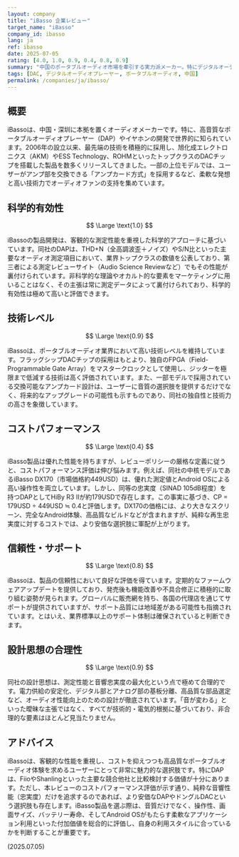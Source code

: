 ```yaml
---
layout: company
title: "iBasso 企業レビュー"
target_name: "iBasso"
company_id: ibasso
lang: ja
ref: ibasso
date: 2025-07-05
rating: [4.0, 1.0, 0.9, 0.4, 0.8, 0.9]
summary: "中国のポータブルオーディオ市場を牽引する実力派メーカー。特にデジタルオーディオプレーヤー（DAP）で高い評価を得ており、先進的なDACチップの採用や交換可能なアンプカード設計など、音質を追求する姿勢で知られる。優れた測定性能とビルドクオリティを比較的安価な価格で実現しており、FiioやAstell&Kernの強力なライバルと目されている。製品の基本性能は高いが、コストパフォーマンスの計算上は、より安価な代替品の存在によりスコアが伸び悩む側面もある。"
tags: [DAC, デジタルオーディオプレーヤー, ポータブルオーディオ, 中国]
permalink: /companies/ja/ibasso/
---
```

## 概要

iBassoは、中国・深圳に本拠を置くオーディオメーカーです。特に、高音質なポータブルオーディオプレーヤー（DAP）やイヤホンの開発で世界的に知られています。2006年の設立以来、最先端の技術を積極的に採用し、旭化成エレクトロニクス（AKM）やESS Technology、ROHMといったトップクラスのDACチップを搭載した製品を数多くリリースしてきました。一部の上位モデルでは、ユーザーがアンプ部を交換できる「アンプカード方式」を採用するなど、柔軟な発想と高い技術力でオーディオファンの支持を集めています。

## 科学的有効性

$$ \Large \text{1.0} $$

iBassoの製品開発は、客観的な測定性能を重視した科学的アプローチに基づいています。同社のDAPは、THD+N（全高調波歪＋ノイズ）やS/N比といった主要なオーディオ測定項目において、業界トップクラスの数値を公表しており、第三者による測定レビューサイト（Audio Science Reviewなど）でもその性能が裏付けられています。非科学的な理論やオカルト的な要素をマーケティングに用いることはなく、その主張は常に測定データによって裏付けられており、科学的有効性は極めて高いと評価できます。

## 技術レベル

$$ \Large \text{0.9} $$

iBassoは、ポータブルオーディオ業界において高い技術レベルを維持しています。フラッグシップDACチップの採用はもとより、独自のFPGA（Field-Programmable Gate Array）をマスタークロックとして使用し、ジッターを極限まで低減する技術は高く評価されています。また、一部モデルで採用されている交換可能なアンプカード設計は、ユーザーに音質の選択肢を提供するだけでなく、将来的なアップグレードの可能性も示すものであり、同社の独自性と技術力の高さを象徴しています。

## コストパフォーマンス

$$ \Large \text{0.4} $$

iBasso製品は優れた性能を持ちますが、レビューポリシーの厳格な定義に従うと、コストパフォーマンス評価は伸び悩みます。例えば、同社の中核モデルであるiBasso DX170（市場価格約449USD）は、優れた測定値とAndroid OSによる高い操作性を両立しています。しかし、同等の忠実度（SINAD 105dB程度）を持つDAPとしてHiBy R3 IIが約179USDで存在します。この事実に基づき、CP = 179USD ÷ 449USD ≒ 0.4と評価します。DX170の価格には、より大きなスクリーン、完全なAndroid体験、高品質なビルドなどが含まれますが、純粋な再生忠実度に対するコストでは、より安価な選択肢に軍配が上がります。

## 信頼性・サポート

$$ \Large \text{0.8} $$

iBassoは、製品の信頼性において良好な評価を得ています。定期的なファームウェアアップデートを提供しており、発売後も機能改善や不具合修正に積極的に取り組む姿勢が見られます。グローバルに販売網を持ち、各国の代理店を通じてサポートが提供されていますが、サポート品質には地域差がある可能性も指摘されています。とはいえ、業界標準以上のサポート体制は確保されていると判断できます。

## 設計思想の合理性

$$ \Large \text{0.9} $$

同社の設計思想は、測定性能と音響忠実度の最大化という点で極めて合理的です。電力供給の安定化、デジタル部とアナログ部の基板分離、高品質な部品選定など、オーディオ性能向上のための設計が徹底されています。「音が変わる」といった曖昧な主張ではなく、すべてが技術的・電気的根拠に基づいており、非合理的な要素はほとんど見当たりません。

## アドバイス

iBassoは、客観的な性能を重視し、コストを抑えつつも高品質なポータブルオーディオ体験を求めるユーザーにとって非常に魅力的な選択肢です。特にDAPは、FiioやShanlingといった主要な競合他社と比較検討する価値が十分にあります。ただし、本レビューのコストパフォーマンス評価が示す通り、純粋な音響性能（忠実度）だけを追求するのであれば、より安価なDAPやドングルDACという選択肢も存在します。iBasso製品を選ぶ際は、音質だけでなく、操作性、画面サイズ、バッテリー寿命、そしてAndroid OSがもたらす柔軟なアプリケーション利用といった付加価値を総合的に評価し、自身の利用スタイルに合っているかを判断することが重要です。

(2025.07.05)
